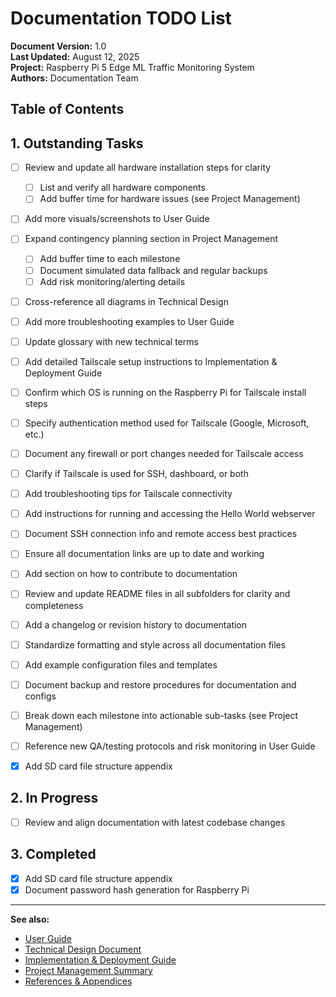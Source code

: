 # Documentation TODO List

**Document Version:** 1.0  
**Last Updated:** August 12, 2025  
**Project:** Raspberry Pi 5 Edge ML Traffic Monitoring System  
**Authors:** Documentation Team  

## Table of Contents

## 1. Outstanding Tasks

- [ ] Review and update all hardware installation steps for clarity

  - [ ] List and verify all hardware components
  - [ ] Add buffer time for hardware issues (see Project Management)

- [ ] Add more visuals/screenshots to User Guide

- [ ] Expand contingency planning section in Project Management

  - [ ] Add buffer time to each milestone
  - [ ] Document simulated data fallback and regular backups
  - [ ] Add risk monitoring/alerting details

- [ ] Cross-reference all diagrams in Technical Design

- [ ] Add more troubleshooting examples to User Guide

- [ ] Update glossary with new technical terms

- [ ] Add detailed Tailscale setup instructions to Implementation & Deployment Guide

- [ ] Confirm which OS is running on the Raspberry Pi for Tailscale install steps

- [ ] Specify authentication method used for Tailscale (Google, Microsoft, etc.)

- [ ] Document any firewall or port changes needed for Tailscale access

- [ ] Clarify if Tailscale is used for SSH, dashboard, or both

- [ ] Add troubleshooting tips for Tailscale connectivity

- [ ] Add instructions for running and accessing the Hello World webserver

- [ ] Document SSH connection info and remote access best practices

- [ ] Ensure all documentation links are up to date and working

- [ ] Add section on how to contribute to documentation

- [ ] Review and update README files in all subfolders for clarity and completeness

- [ ] Add a changelog or revision history to documentation

- [ ] Standardize formatting and style across all documentation files

- [ ] Add example configuration files and templates

- [ ] Document backup and restore procedures for documentation and configs

- [ ] Break down each milestone into actionable sub-tasks (see Project Management)

- [ ] Reference new QA/testing protocols and risk monitoring in User Guide

- [x] Add SD card file structure appendix

## 2. In Progress

- [ ] Review and align documentation with latest codebase changes

## 3. Completed

- [x] Add SD card file structure appendix
- [x] Document password hash generation for Raspberry Pi

---

**See also:**

- [User Guide](./User_Guide.md)
- [Technical Design Document](./Technical_Design.md)
- [Implementation & Deployment Guide](./Implementation_Deployment.md)
- [Project Management Summary](./Project_Management.md)
- [References & Appendices](./References_Appendices.md)
